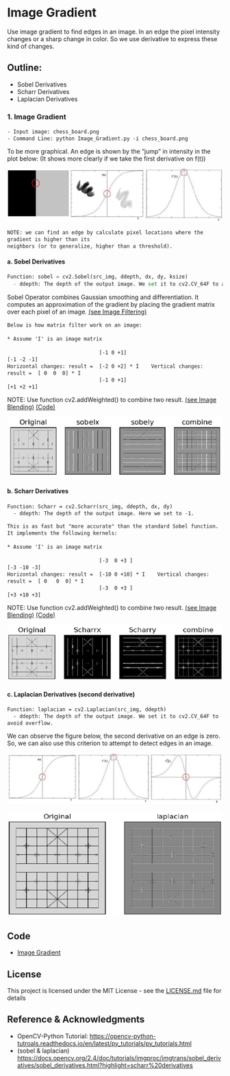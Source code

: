 # Image Gradient
Use image gradient to find edges in an image. In an edge the pixel intensity changes or a sharp change in color. So we use derivative to express these kind of changes.

## Outline:
- Sobel Derivatives 
- Scharr Derivatives
- Laplacian Derivatives

### 1. Image Gradient
```
- Input image: chess_board.png
- Command Line: python Image_Gradient.py -i chess_board.png
```
To be more graphical. An edge is shown by the “jump” in intensity in the plot below:
(It shows more clearly if we take the first derivative on f(t))

![](README_IMG/gradient.png)

```
NOTE: we can find an edge by calculate pixel locations where the gradient is higher than its 
neighbors (or to generalize, higher than a threshold).
```
#### a. Sobel Derivatives 
```python
Function: sobel = cv2.Sobel(src_img, ddepth, dx, dy, ksize)
  - ddepth: The depth of the output image. We set it to cv2.CV_64F to avoid overflow.
```

Sobel Operator combines Gaussian smoothing and differentiation. It computes an approximation of the gradient by placing the gradient matrix over each pixel of an image. [(see Image Filtering)](https://github.com/Hank-Tsou/Computer-Vision-OpenCV-Python/tree/master/tutorials/Image_Processing/4_Image_Filtering)

```
Below is how matrix filter work on an image:

* Assume 'I' is an image matrix

                              [-1 0 +1]                                    [-1 -2 -1]
Horizontal changes: result =  [-2 0 +2] * I    Vertical changes: result =  [ 0  0  0] * I  
                              [-1 0 +1]                                    [+1 +2 +1]
```

NOTE: Use function cv2.addWeighted() to combine two result. [(see Image Blending)](https://github.com/Hank-Tsou/Computer-Vision-OpenCV-Python/tree/master/tutorials/Core_Operation) [(Code)](https://github.com/Hank-Tsou/Computer-Vision-OpenCV-Python/blob/master/tutorials/Core_Operation/image_blending.py)

![](README_IMG/sobel_result.png)

#### b. Scharr Derivatives
```
Function: Scharr = cv2.Scharr(src_img, ddepth, dx, dy)
  - ddepth: The depth of the output image. Here we set to -1.
```
```
This is as fast but "more accurate" than the standard Sobel function. It implements the following kernels:

* Assume 'I' is an image matrix

                              [-3  0 +3 ]                                    [-3 -10 -3]
Horizontal changes: result =  [-10 0 +10] * I    Vertical changes: result =  [ 0   0  0] * I  
                              [-3  0 +3 ]                                    [+3 +10 +3]
```

NOTE: Use function cv2.addWeighted() to combine two result. [(see Image Blending)](https://github.com/Hank-Tsou/Computer-Vision-OpenCV-Python/tree/master/tutorials/Core_Operation) [(Code)](https://github.com/Hank-Tsou/Computer-Vision-OpenCV-Python/blob/master/tutorials/Core_Operation/image_blending.py)

![](README_IMG/scharr_result.png)

#### c. Laplacian Derivatives (second derivative)
```
Function: laplacian = cv2.Laplacian(src_img, ddepth)
  - ddepth: The depth of the output image. We set it to cv2.CV_64F to avoid overflow.
```
We can observe the figure below, the second derivative on an edge is zero. So, we can also use this criterion to attempt to detect edges in an image. 

![](README_IMG/laplace.png)

![](README_IMG/laplace_result.png)

## Code
- [Image Gradient](https://github.com/Hank-Tsou/Computer-Vision-OpenCV-Python/blob/master/tutorials/Image_Processing/5_Image_Gradient/Image_Gradient.py)

## License

This project is licensed under the MIT License - see the [LICENSE.md](LICENSE.md) file for details

## Reference & Acknowledgments

* OpenCV-Python Tutorial: https://opencv-python-tutroals.readthedocs.io/en/latest/py_tutorials/py_tutorials.html
* (sobel & laplacian) https://docs.opencv.org/2.4/doc/tutorials/imgproc/imgtrans/sobel_derivatives/sobel_derivatives.html?highlight=scharr%20derivatives
